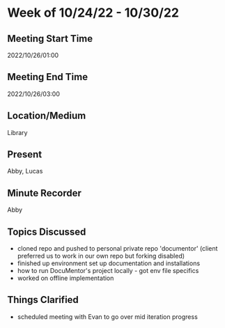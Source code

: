 # Week of 10/24/22 - 10/30/22

## Meeting Start Time
2022/10/26/01:00

## Meeting End Time
2022/10/26/03:00

## Location/Medium
Library

## Present
Abby, Lucas

## Minute Recorder
Abby

## Topics Discussed
* cloned repo and pushed to personal private repo 'documentor' (client preferred us to work in our own repo but forking disabled)
* finished up environment set up documentation and installations
* how to run DocuMentor's project locally - got env file specifics 
* worked on offline implementation 

## Things Clarified
* scheduled meeting with Evan to go over mid iteration progress



